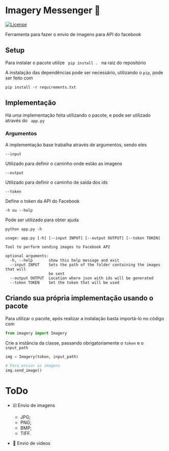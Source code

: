 # Imagery Messenger :postbox:

[![License](https://img.shields.io/badge/License-BSD%202--Clause-orange.svg)](https://opensource.org/licenses/BSD-2-Clause)


Ferramenta para fazer o envio de imagens para API do facebook

## Setup

Para instalar o pacote utilize <code> pip install . </code> na raiz do repositório

A instalação das dependências pode ser necessário, utilizando o <code>pip</code>, pode ser feito com

```shell
pip install -r requirements.txt
```

## Implementação

Há uma implementação feita utilizando o pacote, e pode ser utilizado através do <code> app.py </code>

### Argumentos 

A implementação base trabalha através de argumentos, sendo eles

```shell
--input 
```
Utilizado para definir o caminho onde estão as imagens

```shell
--output
```
Utilizado para definir o caminho de saída dos ids

```shell
--token
```
Define o token da API do Facebook

```shell
-h ou --help
``` 
Pode ser utilizado para obter ajuda

```shell
python app.py -h

usage: app.py [-h] [--input INPUT] [--output OUTPUT] [--token TOKEN]

Tool to perform sending images to Facebook API

optional arguments:
  -h, --help       show this help message and exit
  --input INPUT    Sets the path of the folder containing the images that will
                   be sent
  --output OUTPUT  Location where json with ids will be generated
  --token TOKEN    Set the token that will be used
```

## Criando sua própria implementação usando o pacote

Para utilizar o pacote, após realizar a instalação basta importá-lo no código com

```python
from imagery import Imagery
```

Crie a instância da classe, passando obrigatoriamente o <code>token</code> e o <code>input_path</code>
```python
img = Imagery(token, input_path)

# Para enviar as imagens
img.send_image()
```

# ToDo

- :ballot_box_with_check: Envio de imagens
    - JPG;
    - PNG;
    - BMP;
    - TIFF.

- :black_square_button: Envio de vídeos